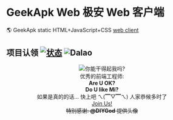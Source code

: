 # GeekApk Web 极安 Web 客户端

🌎 GeekApk static HTML+JavaScript+CSS [web client](https://web.geekapk.org)

## 项目认领 [![状态](https://img.shields.io/badge/项目状态-等待认领_QAQ-ee0000.svg?style=flat-square)](https://github.com/geekapk-r/Talk/issues) ![Dalao](https://img.shields.io/badge/要求-没有,_能做就行了_QWQ-66ccff.svg?style=flat-square)

<p align="center">
    <img alt="你能干得起我吗?" src="https://avatars.githubusercontent.com/u/8266075"></img>
    <br>
    <a>优秀的前端工程师:</a>
    <br>
    <strong>Are U OK?</strong>
    <br>
    <strong>Do U like Mi?</strong>
    <br>
    <a>如果是真的的话... 快上吧 ㄟ(▔▽▔ㄟ) 人家恭候多时了</a>
    <br>
    <a href="https://github.com/geekapk-r/Talk">Join Us!</a>
    <br>
    <del>特别感谢: <strong>@DIYGod</strong> 提供头像</del>
</p>
